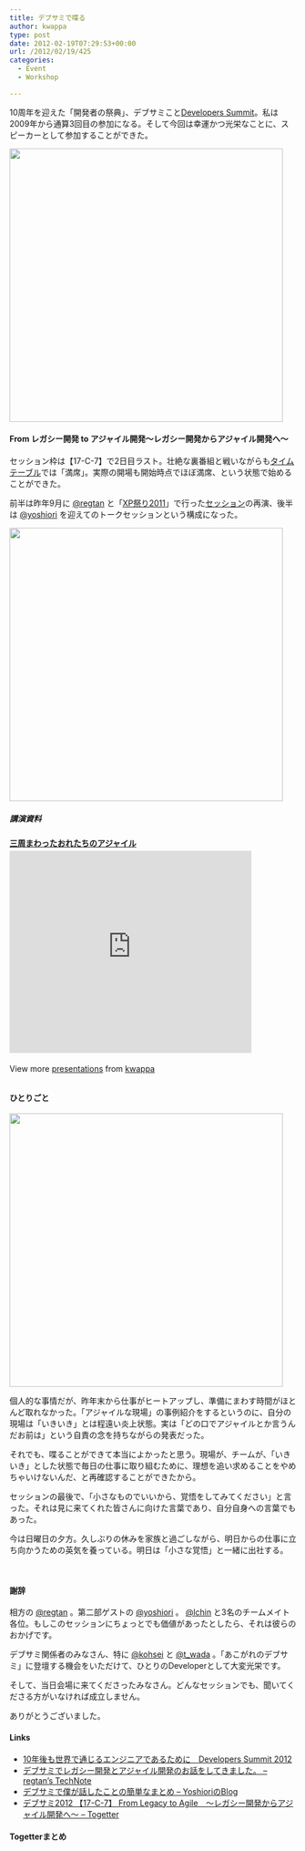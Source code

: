 ```yaml
---
title: デブサミで喋る
author: kwappa
type: post
date: 2012-02-19T07:29:53+00:00
url: /2012/02/19/425
categories:
  - Event
  - Workshop

---
```

10周年を迎えた「開発者の祭典」、デブサミこと<a href="http://codezine.jp/devsumi/2012" target="_blank">Developers Summit</a>。私は2009年から通算3回目の参加になる。そして今回は幸運かつ光栄なことに、スピーカーとして参加することができた。

[<img src="/images/2012/02/IMG_9593.jpg" width=480>](/images/2012/02/IMG_9593.jpg)


#### From レガシー開発 to アジャイル開発～レガシー開発からアジャイル開発へ～

セッション枠は【17-C-7】で2日目ラスト。壮絶な裏番組と戦いながらも<a href="http://seshop.com/se/timetable/21" target="_blank">タイムテーブル</a>では「満席」。実際の開場も開始時点でほぼ満席、という状態で始めることができた。

前半は昨年9月に <a href="http://twitter.com/regtan" target="_blank">@regtan</a> と「<a href="http://xpjug.com/xpx/" target="_blank">XP祭り2011</a>」で行った<a href="http://randd.kwappa.net/2011/09/07/383" target="_blank">セッション</a>の再演、後半は <a href="http://twitter.com/yoshioria" target="_blank">@yoshiori</a> を迎えてのトークセッションという構成になった。

[<img src="/images/2012/02/IMG_9623.jpg" width=480>](/images/2012/02/IMG_9623.jpg)

##### 講演資料

<div style="width:425px" id="__ss_11644420">
  <strong style="display:block;margin:12px 0 4px"><a href="http://www.slideshare.net/kwappa/ss-11644420" title="三周まわったおれたちのアジャイル" target="_blank" target="_blank">三周まわったおれたちのアジャイル</a></strong> <iframe src="http://www.slideshare.net/slideshow/embed_code/11644420" width="425" height="355" frameborder="0" marginwidth="0" marginheight="0" scrolling="no"></iframe> </p> 
  
  <div style="padding:5px 0 12px">
    View more <a href="http://www.slideshare.net/" target="_blank" target="_blank">presentations</a> from <a href="http://www.slideshare.net/kwappa" target="_blank" target="_blank">kwappa</a>
  </div></p>
</div>

<!--more-->

#### ひとりごと


[<img src="/images/2012/02/IMG_9588.jpg" height=480>](/images/2012/02/IMG_9588.jpg)


個人的な事情だが、昨年末から仕事がヒートアップし、準備にまわす時間がほとんど取れなかった。「アジャイルな現場」の事例紹介をするというのに、自分の現場は「いきいき」とは程遠い炎上状態。実は「どの口でアジャイルとか言うんだお前は」という自責の念を持ちながらの発表だった。

それでも、喋ることができて本当によかったと思う。現場が、チームが、「いきいき」とした状態で毎日の仕事に取り組むために、理想を追い求めることをやめちゃいけないんだ、と再確認することができたから。

セッションの最後で、「小さなものでいいから、覚悟をしてみてください」と言った。それは見に来てくれた皆さんに向けた言葉であり、自分自身への言葉でもあった。

今は日曜日の夕方。久しぶりの休みを家族と過ごしながら、明日からの仕事に立ち向かうための英気を養っている。明日は「小さな覚悟」と一緒に出社する。

<br style="clear:both;" />

#### 謝辞

相方の <a href="http://twitter.com/regtan" target="_blank">@regtan</a> 。第二部ゲストの <a href="http://twitter.com/yoshioria" target="_blank">@yoshiori</a> 。 <a href="http://twitter.com/lchin" target="_blank">@lchin</a> と3名のチームメイト各位。もしこのセッションにちょっとでも価値があったとしたら、それは彼らのおかげです。

デブサミ関係者のみなさん、特に <a href="http://twitter.com/kohsei" target="_blank">@kohsei</a> と <a href="http://twitter.com/t_wada" target="_blank">@t_wada</a> 。「あこがれのデブサミ」に登壇する機会をいただけて、ひとりのDeveloperとして大変光栄です。

そして、当日会場に来てくださったみなさん。どんなセッションでも、聞いてくださる方がいなければ成立しません。

ありがとうございました。

#### Links

  * <a href="http://codezine.jp/devsumi/2012" target="_blank">10年後も世界で通じるエンジニアであるために　Developers Summit 2012</a>
  * <a href="http://d.hatena.ne.jp/celitan/20120217/1329504016" target="_blank">デブサミでレガシー開発とアジャイル開発のお話をしてきました。 &#8211; regtan’s TechNote</a>
  * <a href="http://d.hatena.ne.jp/Yoshiori/20120217/1329491437" target="_blank">デブサミで僕が話したことの簡単なまとめ &#8211; YoshioriのBlog</a>
  * <a href="http://togetter.com/li/259647" target="_blank">デブサミ2012 【17-C-7】 From Legacy to Agile　～レガシー開発からアジャイル開発へ～ &#8211; Togetter</a>

#### Togetterまとめ
